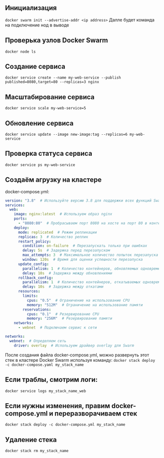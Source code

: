 ## Инициализация
`docker swarm init --advertise-addr <ip address>`
Далле будет команда на подключение нод в выводе

## Проверька узлов Docker Swarm 
`docker node ls`

## Создание сервиса
`docker service create --name my-web-service --publish published=8080,target=80 --replicas=3 nginx`

## Масштабирование сервиса
`docker service scale my-web-service=5`

## Обновление сервиса
`docker service update --image new-image:tag --replicas=6 my-web-service`

## Проверка статуса сервиса
`docker service ps my-web-service`

## Создаём агрузку на кластере
docker-compose.yml:
```yml
version: "3.8"  # Используйте версию 3.8 для поддержки всех функций Swarm
services:
  web:
    image: nginx:latest  # Используем образ nginx
    ports:
      - "8080:80"  # Пробрасываем порт 8080 на хосте на порт 80 в контейнере
    deploy:
      mode: replicated  # Режим репликации
      replicas: 3  # Количество реплик
      restart_policy:
        condition: on-failure  # Перезапускать только при ошибках
        delay: 5s  # Задержка перед перезапуском
        max_attempts: 3  # Максимальное количество попыток перезапуска
        window: 120s  # Время для оценки успешности перезапуска
      update_config:
        parallelism: 1  # Количество контейнеров, обновляемых одновременно
        delay: 10s  # Задержка между обновлениями
      rollback_config:
        parallelism: 1  # Количество контейнеров, откатываемых одновременно
        delay: 10s  # Задержка между откатами
      resources:
        limits:
          cpus: "0.5"  # Ограничение на использование CPU
          memory: "512M"  # Ограничение на использование памяти
        reservations:
          cpus: "0.1"  # Резервирование CPU
          memory: "256M"  # Резервирование памяти
    networks:
      - webnet  # Подключаем сервис к сети

networks:
  webnet:  # Определяем сеть
    driver: overlay  # Используем драйвер overlay для Swarm
```
После создания файла docker-compose.yml, можно развернуть этот стек в кластере Docker Swarm используя команду:
`docker stack deploy -c docker-compose.yaml my_stack_name`
## Если траблы, смотрим логи:
`docker service logs my_stack_name_web`

## Если нужны изменения, правим docker-compose.yml и переразворачиваем стек
`docker stack deploy -c docker-compose.yml my_stack_name`

## Удаление стека
`docker stack rm my_stack_name`
